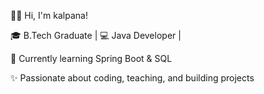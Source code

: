 👩‍💻 Hi, I'm kalpana!

🎓 B.Tech Graduate | 💻 Java Developer | 

🌱 Currently learning Spring Boot & SQL


✨ Passionate about coding, teaching, and building projects
